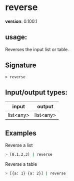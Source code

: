 # reverse

**version**: 0.100.1

## **usage**:

Reverses the input list or table.

## Signature

`> reverse `

## Input/output types:

| input       | output      |
| ----------- | ----------- |
| list\<any\> | list\<any\> |

## Examples

Reverse a list

```bash
> [0,1,2,3] | reverse
```

Reverse a table

```bash
> [{a: 1} {a: 2}] | reverse
```
